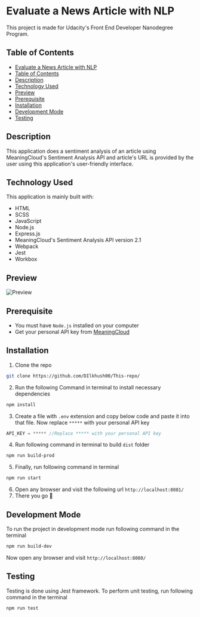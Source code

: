 # Evaluate a News Article with NLP
This project is made for Udacity's Front End Developer Nanodegree Program.

## Table of Contents
- [Evaluate a News Article with NLP](#evaluate-a-news-article-with-nlp)
- [Table of Contents](#table-of-contents)
- [Description](#description)
- [Technology Used](#technology-used)
- [Preview](#preview)
- [Prerequisite](#prerequisite)
- [Installation](#installation)
- [Development Mode](#development-mode)
- [Testing](#testing)

## Description
This application does a sentiment analysis of an article using MeaningCloud's Sentiment Analysis API  and article's URL is provided by the user using this application's user-friendly interface.

## Technology Used
This application is mainly built with: 
- HTML
- SCSS
- JavaScript
- Node.js
- Express.js
- MeaningCloud's Sentiment Analysis API version 2.1
- Webpack
- Jest
- Workbox


## Preview
![Preview](https://github.com/DIlkhush00/This-repo/blob/master/images/preview.png)

## Prerequisite
-  You must have `Node.js` installed on your computer
- Get your personal API key from [MeaningCloud](https://www.meaningcloud.com/developer/)

## Installation
1. Clone the repo
```sh
git clone https://github.com/DIlkhush00/This-repo/
``` 
2. Run the following Command in terminal to install necessary dependencies
```sh
npm install
```

3. Create a file with `.env` extension and copy below code and paste it into that file. Now replace `*****` with your personal API key
```javascript
API_KEY = ***** //Replace ***** with your personal API key
```
4. Run following command in terminal to build `dist` folder
```sh
npm run build-prod
```
5. Finally, run following command in terminal
```sh
npm run start
```
6. Open any browser and visit the following url `http://localhost:8081/`
7. There you go :rocket:

## Development Mode
To run the project in development mode run following command in the terminal
```sh
npm run build-dev
```
Now open any browser and visit `http://localhost:8080/`

## Testing
Testing is done using Jest framework. To perform unit testing, run following command in the terminal
```sh
npm run test
```

